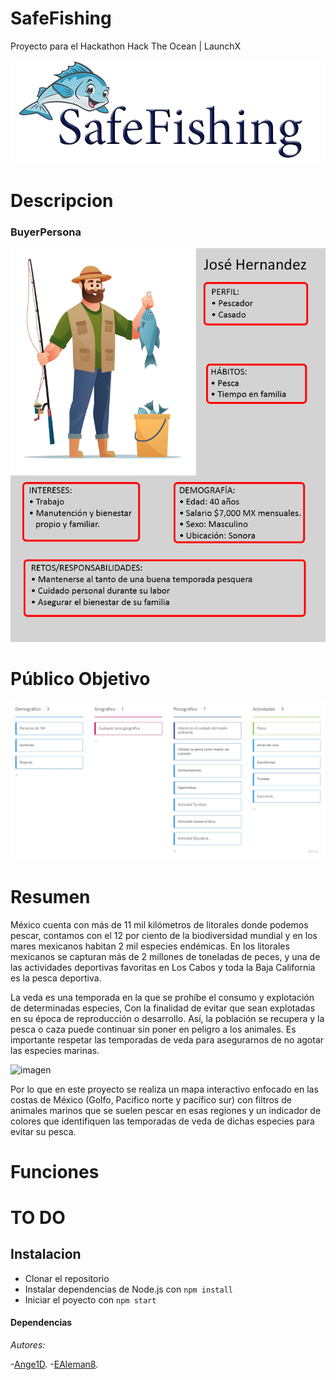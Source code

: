 # SafeFishing
 Proyecto para el Hackathon Hack The Ocean | LaunchX
 
 ![](https://github.com/Ange1D/SafeFishing/blob/main/src/assets/imgs/logo.png)
 


# Descripcion


### BuyerPersona

 ![](https://github.com/Ange1D/SafeFishing/blob/main/src/assets/imgs/BuyerPersona.png)
 
 # Público Objetivo
 
 ![](https://raw.githubusercontent.com/Ange1D/SafeFishing/main/src/assets/imgs/PublicoObjetivo.jpg)
 
 # Resumen
 
 México cuenta con más de 11 mil kilómetros de litorales donde podemos pescar, contamos con el 12 por ciento de la biodiversidad mundial y en los mares mexicanos habitan 2 mil especies endémicas. En los litorales mexicanos se capturan más de 2 millones de toneladas de peces, y una de las actividades deportivas favoritas en Los Cabos y toda la Baja California es la pesca deportiva.
 
 La veda es una temporada en la que se prohíbe el consumo y explotación de determinadas especies, Con la finalidad de evitar que sean explotadas en su época de reproducción o desarrollo. Así, la población se recupera y la pesca o caza puede continuar sin poner en peligro a los animales. Es importante respetar las temporadas de veda para asegurarnos de no agotar las especies marinas. 

![imagen](https://user-images.githubusercontent.com/99446604/168487755-84c84a3e-2cb0-4154-adb1-a38c8c9b88a6.png)

Por lo que en este proyecto se realiza un mapa interactivo enfocado en las costas de México (Golfo, Pacifico norte y pacífico sur) con filtros de animales marinos que se suelen pescar en esas regiones y un indicador de colores que identifiquen las temporadas de veda de dichas especies para evitar su pesca.

# Funciones

# TO DO

## Instalacion

* Clonar el repositorio
* Instalar dependencias de Node.js con `npm install`
* Iniciar el poyecto con `npm start`

#### Dependencias


*Autores:*

-[Ange1D](https://github.com/Ange1D).
-[EAleman8](https://github.com/EAleman8).
